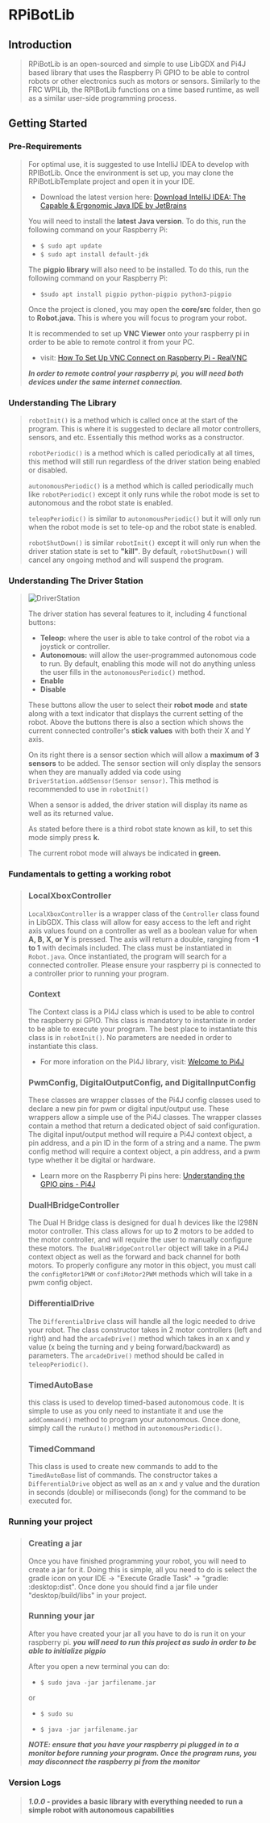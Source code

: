 # RPiBotLib
## Introduction
> RPiBotLib is an open-sourced and simple to use LibGDX and Pi4J based library that uses the Raspberry Pi GPIO to be able to control robots or other electronics such as motors or sensors. Similarly to the FRC WPILib, the RPIBotLib functions on a time based runtime, as well as a similar user-side programming process. 

## Getting Started
### Pre-Requirements
> For optimal use, it is suggested to use IntelliJ IDEA to develop with RPIBotLib. Once the environment is set up, you may clone the RPiBotLibTemplate project and open it in your IDE.
> + Download the latest version here: [Download IntelliJ IDEA: The Capable & Ergonomic Java IDE by JetBrains](https://www.jetbrains.com/idea/download/#section=windows)
>
> You will need to install the **latest Java version**. To do this, run the following command on your Raspberry Pi:
> + `$ sudo apt update`
> + `$ sudo apt install default-jdk`
>
> The **pigpio library** will also need to be installed. To do this, run the following command on your Raspberry Pi:
> + `$sudo apt install pigpio python-pigpio python3-pigpio`
>
> Once the project is cloned, you may open the **core/src** folder, then go to **Robot.java**. This is where you will focus to program your robot.
>
> It is recommended to set up **VNC Viewer** onto your raspberry pi in order to be able to remote control it from your PC. 
> + visit: [How To Set Up VNC Connect on Raspberry Pi - RealVNC](https://www.realvnc.com/en/blog/how-to-setup-vnc-connect-raspberry-pi/)
> 
> ***In order to remote control your raspberry pi, you will need both devices under the same internet connection.***

### Understanding The Library
> `robotInit()` is a method which is called once at the start of the program. This is where it is suggested to declare all motor controllers, sensors, and etc. Essentially this method works as a constructor.
>
> `robotPeriodic()` is a method which is called periodically at all times, this method will still run regardless of the driver station being enabled or disabled.
>
> `autonomousPeriodic()` is a method which is called periodically much like `robotPeriodic()` except it only runs while the robot mode is set to autonomous and the robot state is enabled.
>
> `teleopPeriodic()` is similar to `autonomousPeriodic()` but it will only run when the robot mode is set to tele-op and the robot state is enabled.
>
> `robotShutDown()` is similar `robotInit()` except it will only run when the driver station state is set to **"kill"**. By default, `robotShutDown()` will cancel any ongoing method and will suspend the program. 
> 
### Understanding The Driver Station
>![DriverStation](https://cdn.discordapp.com/attachments/412278280180203552/1002756776724271195/Capture.PNG)
>
> The driver station has several features to it, including 4 functional buttons:
> + **Teleop:** where the user is able to take control of the robot via a joystick or controller.
> + **Autonomous:** will allow the user-programmed autonomous code to run. By default, enabling this mode will not do anything unless the user fills in the `autonomousPeriodic()` method.
> + **Enable**
> + **Disable** 
>
> These buttons allow the user to select their **robot mode** and **state** along with a text indicator that displays the current setting of the robot. Above the buttons there is also a section which shows the current connected controller's **stick values** with both their X and Y axis.
> 
>   On its right there is a sensor section which will allow a **maximum of 3 sensors** to be added. The sensor section will only display the sensors when they are manually added via code using `DriverStation.addSensor(Sensor sensor)`. This method is recommended to use in `robotInit()`
>
> When a sensor is added, the driver station will display its name as well as its returned value. 
>
> As stated before there is a third robot state known as kill, to set this mode simply press **k.**
>
> The current robot mode will always be indicated in **green.**
>
### Fundamentals to getting a working robot
> ### LocalXboxController
> `LocalXboxController` is a wrapper class of the `Controller` class found in LibGDX. This class will allow for easy access to the left and right axis values found on a controller as well as a boolean value for when **A, B, X, or Y** is pressed. The axis will return a double, ranging from **-1 to 1** with decimals included. The class must be instantiated in `Robot.java`. Once instantiated, the program will search for a connected controller. Please ensure your raspberry pi is connected to a controller prior to running your program.
>
> ### Context
> The Context class is a PI4J class which is used to be able to control the raspberry pi GPIO. This class is mandatory to instantiate in order to be able to execute your program. The best place to instantiate this class is in `robotInit()`. No parameters are needed in order to instantiate this class. 
> + For more inforation on the PI4J library, visit: [Welcome to Pi4J](https://pi4j.com/)
> 
> ### PwmConfig, DigitalOutputConfig, and DigitalInputConfig
> These classes are wrapper classes of the Pi4J config classes used to declare a new pin for pwm or digital input/output use. These wrappers allow a simple use of the Pi4J classes. The wrapper classes contain a method that return a dedicated object of said configuration. The digital input/output method will require a Pi4J context object, a pin address, and a pin ID in the form of a string and a name. The pwm config method will require a context object, a pin address, and a pwm type whether it be digital or hardware. 
> + Learn more on the Raspberry Pi pins here: [Understanding the GPIO pins - Pi4J](https://pi4j.com/getting-started/understanding-the-pins/)
> 
> ### DualHBridgeController
> The Dual H Bridge class is designed for dual h devices like the I298N motor controller. This class allows for up to **2** motors to be added to the motor controller, and will require the user to manually configure these motors. `The DualHBridgeController` object will take in a Pi4J context object as well as the forward and back channel for both motors. To properly configure any motor in this object, you must call the `configMotor1PWM` or `confiMotor2PWM` methods which will take in a pwm config object.
>
> ### DifferentialDrive
> The `DifferentialDrive` class will handle all the logic needed to drive your robot. The class constructor takes in 2 motor controllers (left and right) and had the `arcadeDrive()` method which takes in an x and y value (x being the turning and y being forward/backward) as parameters. The `arcadeDrive()` method should be called in `teleopPeriodic()`.
> 
> ### TimedAutoBase
> this class is used to develop timed-based autonomous code. It is simple to use as you only need to instantiate it and use the `addCommand()` method to program your autonomous. Once done, simply call the `runAuto()` method in `autonomousPeriodic()`.
> 
> ### TimedCommand
> This class is used to create new commands to add to the `TimedAutoBase` list of commands. The constructor takes a `DifferentialDrive` object as well as an x and y value and the duration in seconds (double) or milliseconds (long) for the command to be executed for. 
> 
### Running your project
> ### Creating a jar
> Once you have finished programming your robot, you will need to create a jar for it. Doing this is simple, all you need to do is select the gradle icon on your IDE -> "Execute Gradle Task" -> "gradle: :desktop:dist". Once done you should find a jar file under "desktop/build/libs" in your project. 
> 
> ### Running your jar
> After you have created your jar all you have to do is run it on your raspberry pi. ***you will need to run this project as sudo in order to be able to initialize pigpio***
> 
> After you open a new terminal you can do: 
>
> + `$ sudo java -jar jarfilename.jar`
> 
> or
> 
> + `$ sudo su`
> 
> + `$ java -jar jarfilename.jar`
> 
>***NOTE: ensure that you have your raspberry pi plugged in to a monitor before running your program. Once the program runs, you may disconnect the raspberry pi from the monitor***
> 
### Version Logs
>#### ***1.0.0*** - provides a basic library with everything needed to run a simple robot with autonomous capabilities